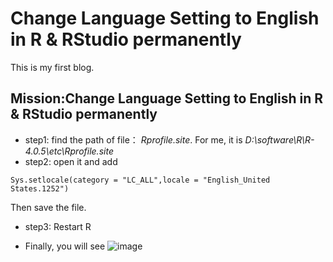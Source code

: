# Change Language Setting to English in R & RStudio permanently

This is my first blog.
## Mission:Change Language Setting to English in R & RStudio permanently

* step1: find the path of file： *Rprofile.site*. For me, it is *D:\software\R\R-4.0.5\etc\Rprofile.site*
* step2: open it and add 
```
Sys.setlocale(category = "LC_ALL",locale = "English_United States.1252")
```
  Then save the file.
* step3: Restart R
 
 * Finally, you will see
 ![image](https://user-images.githubusercontent.com/88473583/147118513-6af1c80e-d088-42aa-a2fe-b2abb83e5629.png)

